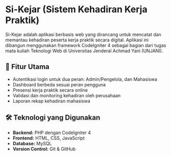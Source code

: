 # Si-Kejar (Sistem Kehadiran Kerja Praktik)

Si-Kejar adalah aplikasi berbasis web yang dirancang untuk mencatat dan memantau kehadiran peserta kerja praktik secara digital. Aplikasi ini dibangun menggunakan framework CodeIgniter 4 sebagai bagian dari tugas mata kuliah Teknologi Web di Universitas Jenderal Achmad Yani (UNJANI).

## 🚀 Fitur Utama

- Autentikasi login untuk dua peran: Admin/Pengelola, dan Mahasiswa
- Dashboard berbeda sesuai peran pengguna
- Presensi kerja praktik secara online
- Validasi dan monitoring kehadiran oleh perusahaan
- Laporan rekap kehadiran mahasiswa

## 🛠️ Teknologi yang Digunakan

- **Backend:** PHP dengan CodeIgniter 4
- **Frontend:** HTML, CSS, JavaScript
- **Database:** MySQL
- **Version Control:** Git & GitHub

